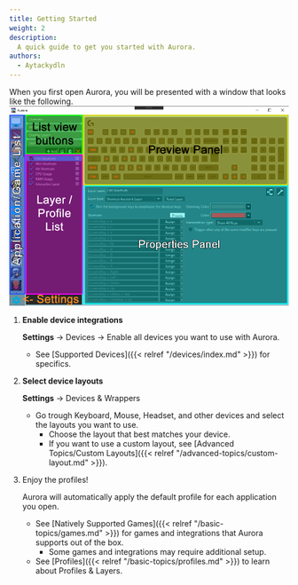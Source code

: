 ```yaml
---
title: Getting Started
weight: 2
description:
  A quick guide to get you started with Aurora.
authors:
  - Aytackydln
---
```


When you first open Aurora, you will be presented with a window that looks like the following.
![Annotated picture of the main Aurora UI](overview.png)

1. **Enable device integrations**

    **Settings** -> Devices -> Enable all devices you want to use with Aurora.
    - See [Supported Devices]({{< relref "/devices/index.md" >}}) for specifics.

2. **Select device layouts**

    **Settings** -> Devices & Wrappers
    - Go trough Keyboard, Mouse, Headset, and other devices and select the layouts you want to use.
      - Choose the layout that best matches your device.
      - If you want to use a custom layout, see [Advanced Topics/Custom Layouts]({{< relref "/advanced-topics/custom-layout.md" >}}).

3. Enjoy the profiles!

    Aurora will automatically apply the default profile for each application you open.
    - See [Natively Supported Games]({{< relref "/basic-topics/games.md" >}}) for games and integrations that Aurora supports out of the box.
      - Some games and integrations may require additional setup.
    - See [Profiles]({{< relref "/basic-topics/profiles.md" >}}) to learn about Profiles & Layers.